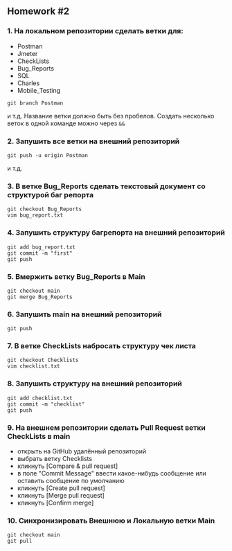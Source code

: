 ## Homework #2

### 1. На локальном репозитории сделать ветки для:
- Postman
- Jmeter
- CheckLists
- Bug_Reports
- SQL
- Charles
- Mobile_Testing

`git branch Postman`

и т.д. Название ветки должно быть без пробелов. Создать несколько веток в одной команде можно через `&&`

### 2. Запушить все ветки на внешний репозиторий

`git push -u origin Postman`

и т.д.

### 3. В ветке Bug_Reports сделать текстовый документ со структурой баг репорта
```
git checkout Bug_Reports
vim bug_report.txt
```
### 4. Запушить структуру багрепорта на внешний репозиторий
```
git add bug_report.txt
git commit -m "first"
git push
```
### 5. Вмержить ветку Bug_Reports в Main
```
git checkout main
git merge Bug_Reports
```
### 6. Запушить main на внешний репозиторий

`git push`

### 7. В ветке CheckLists набросать структуру чек листа
```
git checkout Checklists
vim checklist.txt
```
### 8. Запушить структуру на внешний репозиторий
```
git add checklist.txt
git commit -m "checklist"
git push
```
### 9. На внешнем репозитории сделать Pull Request ветки CheckLists в main

- открыть на GitHub удалённый репозиторий
- выбрать ветку Checklists
- кликнуть [Compare & pull request]
- в поле "Commit Message" ввести какое-нибудь сообщение или оставить сообщение по умолчанию
- кликнуть [Create pull request]
- кликнуть [Merge pull request]
- кликнуть [Confirm merge]

### 10. Синхронизировать Внешнюю и Локальную ветки Main
```
git checkout main
git pull
```
